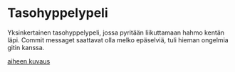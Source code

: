 # Tasohyppelypeli
Yksinkertainen tasohyppelypeli, jossa pyritään liikuttamaan hahmo kentän läpi.
Commit messaget saattavat olla melko epäselviä, tuli hieman ongelmia gitin kanssa.

[aiheen kuvaus](Dokumentaatio/aiheenKuvausJaRakenne.md)

